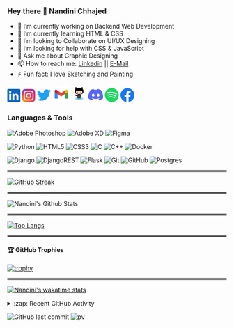 ### Hey there 👋 Nandini Chhajed
- 🔭 I’m currently working on Backend Web Development
- 🌱 I’m currently learning HTML & CSS
- 👯 I’m looking to Collaborate on UI/UX Designing 
- 🤔 I’m looking for help with CSS & JavaScript 
- 💬 Ask me about Graphic Designing
- 📫 How to reach me: [Linkedin](https://www.linkedin.com/in/nandinichhajed/) || [E-Mail](https://mail.google.com/mail/u/0/#inbox?compose=GTvVlcRwRdsCcfNRNksvvgsGfjQwpPsNQXKXCzXgkMLvNWkbVjTqqslbqpPqfRdphMQSMlGJvGDGf)
- ⚡ Fun fact: I love Sketching and Painting

<p>
   <a href="https://linkedin.com/in/nandinichhajed"><img alt="LinkedIn" height="30" width="30" src="assets/linkedin.svg"></a>
   <a href="https://www.instagram.com/nandinichhajed"><img alt="Instagram" height="30" width="30" src="assets/instagram.svg"></a>
   <a href="https://twitter.com/nandini_chhajed"><img alt="Twitter" height="32" width="32" src="assets/twitter.svg"></a>
   <a href="https://mail.google.com/mail/u/0/#inbox?compose=GTvVlcRwRdsCcfNRNksvvgsGfjQwpPsNQXKXCzXgkMLvNWkbVjTqqslbqpPqfRdphMQSMlGJvGDGf"><img alt="Gmail" height="36" width="40" src="assets/gmail.svg" ></a>
   <a href="https://github.com/nandinichhajed"><img alt="GitHub" height="34" width="34" src="assets/1.svg"></a>
   <a href="https://discord.gg/echwBySK"><img alt="Discord" title="Discord - nandinichhajed#3228" height="34" width="34" src="assets/discord.svg"></a>
   <a href="https://open.spotify.com/user/31hszxd5eiag3q72badxrmc67c3u"><img alt="Spotify" height="32" width="32" src="assets/spotify.svg"></a>
   <a href="https://facebook.com/nandinichhajed08"><img alt="Facebook" height="32" width="32" src="assets/facebook.svg"></a>
<p>

### Languages & Tools
<p>
  <img alt="Adobe Photoshop" src="https://img.shields.io/badge/adobephotoshop-%2331A8FF.svg?style=for-the-badge&logo=adobephotoshop&logoColor=white"/>
  <img alt="Adobe XD" src="https://img.shields.io/badge/adobexd-%23FF26BE.svg?style=for-the-badge&logo=adobexd&logoColor=white"/>
  <img alt="Figma" src="https://img.shields.io/badge/figma-%23F24E1E.svg?style=for-the-badge&logo=figma&logoColor=white"/>
<p>
  
<p>
  <img alt="Python" src="https://img.shields.io/badge/python-%2314354C.svg?style=for-the-badge&logo=python&logoColor=white"/>
  <img alt="HTML5" src="https://img.shields.io/badge/html5-%23E34F26.svg?style=for-the-badge&logo=html5&logoColor=white"/>
  <img alt="CSS3" src="https://img.shields.io/badge/css3-%231572B6.svg?style=for-the-badge&logo=css3&logoColor=white"/>
  <img alt="C" src="https://img.shields.io/badge/c-%2300599C.svg?style=for-the-badge&logo=c&logoColor=white"/>
  <img alt="C++" src="https://img.shields.io/badge/c++-%2300599C.svg?style=for-the-badge&logo=c%2B%2B&logoColor=white"/>
  <img alt="Docker" src="https://img.shields.io/badge/docker-%230db7ed.svg?style=for-the-badge&logo=docker&logoColor=white"/>
<p>

<p>
  <img alt="Django" src="https://img.shields.io/badge/django-%23092E20.svg?style=for-the-badge&logo=django&logoColor=white"/>
  <img alt="DjangoREST" src="https://img.shields.io/badge/DJANGO-REST-ff1709?style=for-the-badge&logo=django&logoColor=white&color=ff1709&labelColor=gray"/>
  <img alt="Flask" src="https://img.shields.io/badge/flask-%23000.svg?style=for-the-badge&logo=flask&logoColor=white"/>
  <img alt="Git" src="https://img.shields.io/badge/git-%23F05033.svg?style=for-the-badge&logo=git&logoColor=white"/>
  <img alt="GitHub" src="https://img.shields.io/badge/github-%23121011.svg?style=for-the-badge&logo=github&logoColor=white"/>
  <img alt="Postgres" src ="https://img.shields.io/badge/postgres-%23316192.svg?style=for-the-badge&logo=postgresql&logoColor=white"/>
<p>
  
<hr style="border:2px solid gray"> </hr>

[![GitHub Streak](http://github-readme-streak-stats.herokuapp.com?user=nandinichhajed&theme=dark)](https://git.io/streak-stats)

<hr style="border:2px solid gray"> </hr>

<img src="https://github-readme-stats.vercel.app/api?username=nandinichhajed&count_private=true&theme=dark&show_icons=true" alt="Nandini's Github Stats" />

<hr style="border:2px solid gray"> </hr>


[![Top Langs](https://github-readme-stats.vercel.app/api/top-langs/?username=nandinichhajed&theme=dark&hide_border=true)](https://github.com/nandinichhajed/github-readme-stats)

<hr style="border:2px solid gray"> </hr>

<h4> 🏆 GitHub Trophies</h4>

[![trophy](https://github-profile-trophy.vercel.app/?username=nandinichhajed&theme=nord&column=7)](https://github.com/ryo-ma/github-profile-trophy)

<hr style="border:2px solid gray"> </hr>

[![Nandini's wakatime stats](https://github-readme-stats.vercel.app/api/wakatime?username=nandinichhajed)](https://github.com/anuraghazra/github-readme-stats)

<details>
  <summary>:zap: Recent GitHub Activity</summary>

<!--START_SECTION:activity-->
1. 💪 Opened PR [#4](https://github.com/bobby-didcoding/resume_app/pull/4) in [bobby-didcoding/resume_app](https://github.com/bobby-didcoding/resume_app)
2. 💪 Opened PR [#72](https://github.com/badjatya/CompetitiveProgramming/pull/72) in [badjatya/CompetitiveProgramming](https://github.com/badjatya/CompetitiveProgramming)
3. 💪 Opened PR [#71](https://github.com/badjatya/CompetitiveProgramming/pull/71) in [badjatya/CompetitiveProgramming](https://github.com/badjatya/CompetitiveProgramming)
4. 💪 Opened PR [#70](https://github.com/badjatya/CompetitiveProgramming/pull/70) in [badjatya/CompetitiveProgramming](https://github.com/badjatya/CompetitiveProgramming)
<!--END_SECTION:activity-->
</details>

![GitHub last commit](https://img.shields.io/github/last-commit/nandinichhajed/nandinichhajed)
![pv](https://pageview.vercel.app/?github_user=nandinichhajed)
